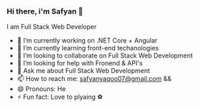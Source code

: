 ### Hi there, i'm Safyan 👋
I am Full Stack Web Developer 

- 🔭 I’m currently working on .NET Core + Angular
- 🌱 I’m currently learning front-end techanologies
- 👯 I’m looking to collaborate on Full Stack Web Development
- 🤔 I’m looking for help with Fronend & API's
- 💬 Ask me about Full Stack Web Development
- 📫 How to reach me: safyanyaqoo07@gmail.com && 
- 😄 Pronouns: He
- ⚡ Fun fact: Love to plyaing ⚽
